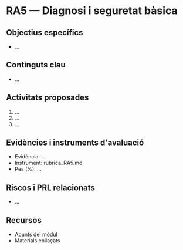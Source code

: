 # RA5 — Diagnosi i seguretat bàsica

## Objectius específics
- ...

## Continguts clau
- ...

## Activitats proposades
1. ...
2. ...
3. ...

## Evidències i instruments d'avaluació
- Evidència: ...
- Instrument: rúbrica_RA5.md
- Pes (%): ...

## Riscos i PRL relacionats
- ...

## Recursos
- Apunts del mòdul
- Materials enllaçats